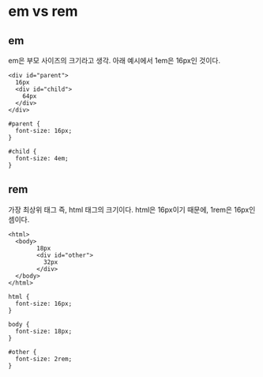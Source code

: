 # em vs rem

## em

em은 부모 사이즈의 크기라고 생각. 아래 예시에서 1em은 16px인 것이다.

    <div id="parent">
      16px
      <div id="child">
        64px
      </div>
    </div>

    #parent {
      font-size: 16px;
    }

    #child {
      font-size: 4em;
    }


## rem

가장 최상위 태그 즉, html 태그의 크기이다.
html은 16px이기 때문에, 1rem은 16px인 셈이다.

    <html>
      <body>
            18px
            <div id="other">
              32px
            </div>
      </body>
    </html>

    html {
      font-size: 16px;
    }

    body {
      font-size: 18px;
    }

    #other {
      font-size: 2rem;
    }
